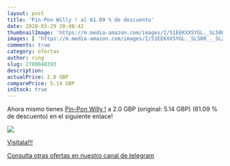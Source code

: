 ```yaml
---
layout: post
title: 'Pin-Pon Willy ! al 61.09 % de descuento'
date: 2020-03-29 20:48:42
thumbnailImage: 'https://m.media-amazon.com/images/I/51EEKXXSYGL._SL500_._SL200_.jpg'
images: [ 'https://m.media-amazon.com/images/I/51EEKXXSYGL._SL500_._SL200_.jpg' ]
comments: true
category: ofertas
author: ring
slug: 2700048393
description:
actualPrice: 2.0 GBP
comparePrice: 5.14 GBP
inStock: true
---
```


Ahora mismo tienes [Pin-Pon Willy !](https://www.amazon.com/dp/2700048393/?tag=redken08-20) a 2.0 GBP (original: 5.14 GBP) (61.09 %  de descuento) en el siguiente enlace!

[![](https://m.media-amazon.com/images/I/51EEKXXSYGL._SL500_._SL200_.jpg)](https://www.amazon.com/dp/2700048393/?tag=redken08-20)

[Visítala!!!](https://www.amazon.com/dp/2700048393/?tag=redken08-20)

[Consulta otras ofertas en nuestro canal de telegram](https://t.me/s/ofertas25)
